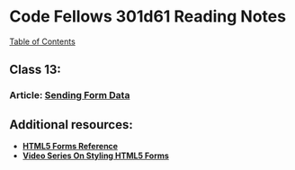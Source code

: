 # Code Fellows 301d61 Reading Notes

[Table of Contents](https://penjoe.github.io/301-reading-notes/)

## **Class 13:**

### **Article:** [**Sending Form Data**](https://developer.mozilla.org/en-US/docs/Learn/Forms/Sending_and_retrieving_form_data)

## **Additional resources:**
- [**HTML5 Forms Reference**](https://htmlreference.io/forms/)
- [**Video Series On Styling HTML5 Forms**](https://www.youtube.com/playlist?list=PL4cUxeGkcC9g5_p_BVUGWykHfqx6bb7qK)